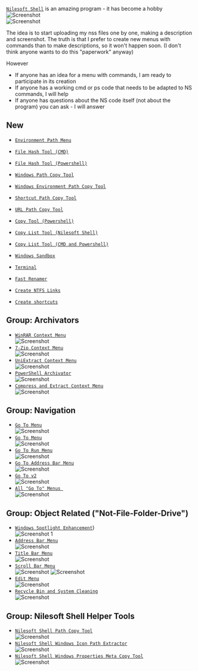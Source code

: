 [`Nilesoft Shell`](https://nilesoft.org/) is an amazing program - it has become a hobby
![Screenshot](/docs/VSCode-menu.png)<br>
![Screenshot](/docs/VSCode-item.png)<br>

The idea is to start uploading my nss files one by one, making a description and screenshot. The truth is that I prefer to create new menus with commands than to make descriptions, so it won't happen soon. (I don't think anyone wants to do this "paperwork" anyway)

However
- If anyone has an idea for a menu with commands, I am ready to participate in its creation
- If anyone has a working cmd or ps code that needs to be adapted to NS commands, I will help
- If anyone has questions about the NS code itself (not about the program) you can ask - I will answer

## New
- [`Environment Path Menu`](/ex3.multifunction/all.security.env.md)

- [`File Hash Tool (CMD)`](/ex3.multifunction/all.copy.hash.cmd.md)
- [`File Hash Tool (Powershell)`](/ex3.multifunction/all.copy.hash.ps.md)

- [`Windows Path Copy Tool`](/ex3.multifunction/all.copy.path.all.md)
- [`Windows Environment Path Copy Tool`](/ex3.multifunction/all.copy.path.env.md)
- [`Shortcut Path Copy Tool`](/ex3.multifunction/all.copy.path.lnk.md)
- [`URL Path Copy Tool`](/ex3.multifunction/all.copy.path.url.md)
- [`Copy Tool (Powershell)`](/ex3.multifunction/all.copy.path.ps.md)
- [`Copy List Tool (Nilesoft Shell)`](/ex3.multifunction/all.copy.list.ns.md)
- [`Copy List Tool (CMD and Powershell)`](/ex3.multifunction/all.copy.list.cp.md)

- [`Windows Sandbox`](/dev.develop/app.sandbox.md)
- [`Terminal`](/ex4.terminal/all.terminal.md)

- [`Fast Renamer`](/ex3.multifunction/commands.renamer.md)
- [`Create NTFS Links`](/ex3.multifunction/commands.links.md)
- [`Create shortcuts`](/ex3.multifunction/commands.shortcut.nss)

## Group: Archivators
- [`WinRAR Context Menu`](/ex3.archiver/app.WinRAR.md)<br>
![Screenshot](/ex3.archiver/app.WinRAR.1.png)
- [`7-Zip Context Menu`](/ex3.archiver/app.SevenZip.md)<br>
![Screenshot](/ex3.archiver/app.SevenZip.1.png)
- [`UniExtract Context Menu`](/ex3.archiver/app.UniExtract.md)<br>
![Screenshot](/ex3.archiver/app.UniExtract.png)
- [`PowerShell Archivator`](/ex3.archiver/sys.compress.ps.md)<br>
![Screenshot](/ex3.archiver/sys.compress.ps.1.png)
- [`Compress and Extract Context Menu`](/ex3.archiver/sys.compress.extract.md)<br>
![Screenshot](/ex3.archiver/sys.compress.extract.1.png)

## Group: Navigation
- [`Go To Menu`](/ex5.goto/goto.temp.md)<br>
![Screenshot](/ex5.goto/goto.temp.png)
- [`Go To Menu`](/ex5.goto/goto.reg.md)<br>
![Screenshot](/ex5.goto/goto.reg.png)
- [`Go To Run Menu`](/ex5.goto/goto.run.md)<br>
![Screenshot](/ex5.goto/goto.run.png)
- [`Go To Address Bar Menu`](/ex5.goto/goto.address.md)<br>
![Screenshot](/ex5.goto/goto.address.png)
- [`Go To v2`](/ex5.goto/goto.v2.md)<br>
![Screenshot](/ex5.goto/goto.v2.png)
- [`All "Go To" Menus `](/ex5.goto/goto.aio.nss)<br>
![Screenshot](/ex5.goto/goto.aio.png)

## Group: Object Related ("Not-File-Folder-Drive")
- [`Windows Spotlight Enhancement`](/ext.desktop/sys.spotlight.md))<br>
![Screenshot 1](/ext.desktop/sys.spotlight.1.png)
- [`Address Bar Menu`](/ext.others/bar.address.md)<br>
![Screenshot](/ext.others/bar.address.1.png)
- [`Title Bar Menu`](/ext.others/bar.title.md)<br>
![Screenshot](/ext.others/bar.title.1.png)
- [`Scroll Bar Menu`](/ext.others/bar.scroll.md)<br>
![Screenshot](/ext.others/bar.scroll.1.png)
![Screenshot](/ext.others/bar.scroll.2.png)
- [`Edit Menu`](/ext.others/edit.md)<br>
![Screenshot](/ext.others/edit.1.png)
- [`Recycle Bin and System Cleaning`](/ext.others/recycle.bin.md)<br>
![Screenshot](/ext.others/recycle.bin.1.png)

## Group: Nilesoft Shell Helper Tools

- [`Nilesoft Shell Path Copy Tool`](/dev.helpers/nss.paths.md)<br>
![Screenshot](/dev.helpers/nss.paths.1.png)
- [`Nilesoft Shell Windows Icon Path Extractor`](/dev.helpers/nss.icons.win.md)<br>
![Screenshot](/dev.helpers/nss.icons.win.png)
- [`Nilesoft Shell Windows Properties Meta Copy Tool`](/dev.helpers/nss.meta.md)<br>
![Screenshot](/dev.helpers/nss.meta.1.png)



